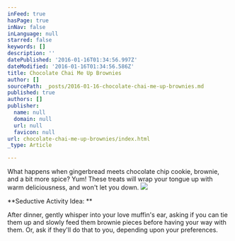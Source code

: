 ```yaml
---
inFeed: true
hasPage: true
inNav: false
inLanguage: null
starred: false
keywords: []
description: ''
datePublished: '2016-01-16T01:34:56.997Z'
dateModified: '2016-01-16T01:34:56.586Z'
title: Chocolate Chai Me Up Brownies
author: []
sourcePath: _posts/2016-01-16-chocolate-chai-me-up-brownies.md
published: true
authors: []
publisher:
  name: null
  domain: null
  url: null
  favicon: null
url: chocolate-chai-me-up-brownies/index.html
_type: Article

---
```

What
happens when gingerbread meets chocolate chip cookie, brownie, and a
bit more spice? Yum! These treats will wrap your tongue up with warm
deliciousness, and won't let you down.
![](https://the-grid-user-content.s3-us-west-2.amazonaws.com/04fb298b-432a-4f8e-b9fd-b41300532923.jpg)

**Seductive Activity Idea: **

After dinner, gently whisper into your love muffin's ear, asking if you can tie them up and slowly feed them brownie pieces before having your way with them. Or, ask if they'll do that to you, depending upon your preferences.